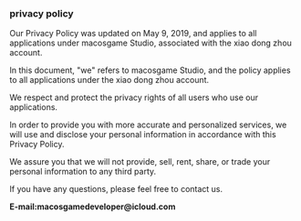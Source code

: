 ### privacy policy

Our Privacy Policy was updated on May 9, 2019, and applies to all applications under macosgame Studio, associated with the xiao dong zhou account.


In this document, "we" refers to macosgame Studio, and the policy applies to all applications under the xiao dong zhou account.


We respect and protect the privacy rights of all users who use our applications.


In order to provide you with more accurate and personalized services, we will use and disclose your personal information in accordance with this Privacy Policy.


We assure you that we will not provide, sell, rent, share, or trade your personal information to any third party.


If you have any questions, please feel free to contact us.


__E-mail:macosgamedeveloper@icloud.com__

